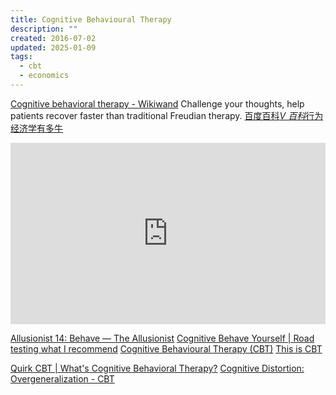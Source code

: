 ```yaml
---
title: Cognitive Behavioural Therapy
description: ""
created: 2016-07-02
updated: 2025-01-09
tags:
  - cbt
  - economics
---
```


[Cognitive behavioral therapy - Wikiwand](https://www.wikiwand.com/en/Cognitive_behavioral_therapy)
Challenge your thoughts, help patients recover faster than traditional Freudian therapy.
[百度百科*V 百科*行为经济学有多牛](https://baike.baidu.com/vbaike/行为经济学有多牛/19518)

<iframe src="http://www.npr.org/player/embed/375981020/381439752" width="100%" height="290" frameborder="0" scrolling="no" title="NPR embedded audio player"></iframe>

[Allusionist 14: Behave — The Allusionist](http://www.theallusionist.org/behave)
[Cognitive Behave Yourself | Road testing what I recommend](https://cognitivebehaveyourself.com/)
[Cognitive Behavioural Therapy (CBT)](http://www.rcpsych.ac.uk/mentalhealthinformation/therapies/cognitivebehaviouraltherapy.aspx)
[This is CBT](http://www.thisiscbt.com/)

[Quirk CBT | What's Cognitive Behavioral Therapy?](https://quirk.fyi/)
[Cognitive Distortion: Overgeneralization - CBT](https://quirk.fyi/distortions)
